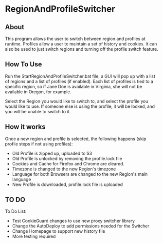 # RegionAndProfileSwitcher

## About
This program allows the user to switch between region and profiles at runtime. Profiles allow a user to maintain a set of history and cookies. It can also be used to just switch regions and turning off the profile switch feature. 

## How To Use
Run the StartRegionAndProfileSwitcher.bat file, a GUI will pop up with a list of regions and a list of profiles (if enabled). Each list of profiles is tied to a specific region, so if Jane Doe is available in Virginia, she will not be available in Oregon, for example. 

Select the Region you would like to switch to, and select the profile you would like to use. If someone else is using the profile, it will be locked, and you will be unable to switch to it. 


## How it works
Once a new region and profile is selected, the following happens (skip profile steps if not using profiles):

- Old Profile is zipped up, uploaded to S3
- Old Profile is unlocked by removing the profile.lock file
- Cookies and Cache for Firefox and Chrome are cleared. 
- Timezone is changed to the new Region's timezone
- Language for both Browsers are changed to the new Region's main language
- New Profile is downloaded, profile.lock file is uploaded


## TO DO

To Do List:

- Test CookieGuard changes to use new proxy switcher library 
- Change the AutoDeploy to add permissions needed for the Switcher
- Change Homepage to support new history file
- More testing required
